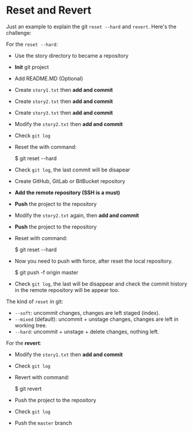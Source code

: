 # Reset and Revert

Just an example to explain the git `reset --hard` and `revert`. Here's the challenge:


For the `reset --hard`:
- Use the story directory to became a repository
- **Init** git project
- Add README.MD (Optional)
- Create `story1.txt` then **add and commit**
- Create `story2.txt` then **add and commit**
- Create `story3.txt` then **add and commit**
- Modify the `story2.txt` then **add and commit**
- Check `git log`
- Reset the with command:

    $ git reset --hard <the hash of the last commit>

- Check `git log`, the last commit will be disapear
- Create GitHub, GitLab or BitBucket repository
- **Add the remote repository (SSH is a must)**
- **Push** the project to the repository
- Modify the `story2.txt` again, then **add and commit**
- **Push** the project to the repository
- Reset with command:

    $ git reset --hard <the hash of the last commit>

- Now you need to push with force, after reset the local repository.

    $ git push -f origin master

- Check `git log`, the last will be disappear and check the commit history in the remote repository will be appear too.


The kind of `reset` in git:
- `--soft`: uncommit changes, changes are left staged (index).
- `--mixed` (default): uncommit + unstage changes, changes are left in working tree.
- `--hard`: uncommit + unstage + delete changes, nothing left.


For the **revert**:
- Modify the `story1.txt` then **add and commit**
- Check `git log`
- Revert with command:

    $ git revert <the hash of the last commit>

- Push the project to the repository
- Check `git log`
- Push the `master` branch
